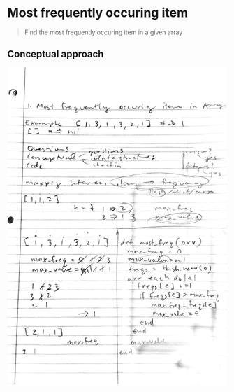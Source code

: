 # Most frequently occuring item

> Find the most frequently occuring item in a given array

## Conceptual approach

![](./conceptual.png)